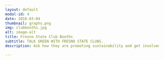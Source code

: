 ```yaml
---
layout: default
modal-id: 4
date: 2016-03-04
thumbnail: graphs.png
img: clubbooths.jpg
alt: image-alt
title: Fresno State Club Booths
subtitle: TALK GREEN WITH FRESNO STATE CLUBS.
description: Ask how they are promoting sustainability and get involved! Active club membership looks great on resumes and CVs!

---
```

